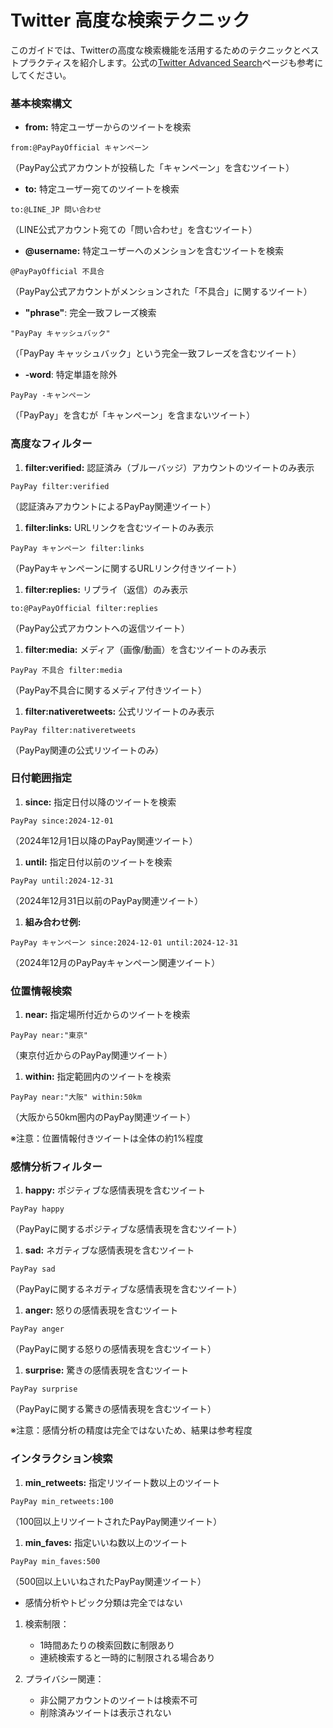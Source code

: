 # Twitter 高度な検索テクニック

このガイドでは、Twitterの高度な検索機能を活用するためのテクニックとベストプラクティスを紹介します。公式の[Twitter Advanced Search](https://twitter.com/search-advanced)ページも参考にしてください。

### 基本検索構文

- **from:** 特定ユーザーからのツイートを検索  
```
from:@PayPayOfficial キャンペーン
```
（PayPay公式アカウントが投稿した「キャンペーン」を含むツイート）

- **to:** 特定ユーザー宛てのツイートを検索  
```
to:@LINE_JP 問い合わせ
```
（LINE公式アカウント宛ての「問い合わせ」を含むツイート）

- **@username:** 特定ユーザーへのメンションを含むツイートを検索  
```
@PayPayOfficial 不具合
```
（PayPay公式アカウントがメンションされた「不具合」に関するツイート）

- **"phrase"**: 完全一致フレーズ検索  
```
"PayPay キャッシュバック"
```
（「PayPay キャッシュバック」という完全一致フレーズを含むツイート）

- **-word**: 特定単語を除外  
```
PayPay -キャンペーン
```
（「PayPay」を含むが「キャンペーン」を含まないツイート）

### 高度なフィルター

1. **filter:verified:** 認証済み（ブルーバッジ）アカウントのツイートのみ表示  
```
PayPay filter:verified
```
（認証済みアカウントによるPayPay関連ツイート）

1. **filter:links:** URLリンクを含むツイートのみ表示  
```
PayPay キャンペーン filter:links
```
（PayPayキャンペーンに関するURLリンク付きツイート）

1. **filter:replies:** リプライ（返信）のみ表示  
```
to:@PayPayOfficial filter:replies
```
（PayPay公式アカウントへの返信ツイート）

1. **filter:media:** メディア（画像/動画）を含むツイートのみ表示  
```
PayPay 不具合 filter:media
```
（PayPay不具合に関するメディア付きツイート）

1. **filter:nativeretweets:** 公式リツイートのみ表示  
```
PayPay filter:nativeretweets
```
（PayPay関連の公式リツイートのみ）

### 日付範囲指定

1. **since:** 指定日付以降のツイートを検索  
```
PayPay since:2024-12-01
```
（2024年12月1日以降のPayPay関連ツイート）

1. **until:** 指定日付以前のツイートを検索  
```
PayPay until:2024-12-31
```
（2024年12月31日以前のPayPay関連ツイート）

1. **組み合わせ例:**  
```
PayPay キャンペーン since:2024-12-01 until:2024-12-31
```
（2024年12月のPayPayキャンペーン関連ツイート）

### 位置情報検索

1. **near:** 指定場所付近からのツイートを検索  
```
PayPay near:"東京"
```
（東京付近からのPayPay関連ツイート）

1. **within:** 指定範囲内のツイートを検索  
```
PayPay near:"大阪" within:50km
```
（大阪から50km圏内のPayPay関連ツイート）

※注意：位置情報付きツイートは全体の約1%程度

### 感情分析フィルター

1. **happy:** ポジティブな感情表現を含むツイート  
```
PayPay happy
```
（PayPayに関するポジティブな感情表現を含むツイート）

1. **sad:** ネガティブな感情表現を含むツイート  
```
PayPay sad
```
（PayPayに関するネガティブな感情表現を含むツイート）

1. **anger:** 怒りの感情表現を含むツイート  
```
PayPay anger
```
（PayPayに関する怒りの感情表現を含むツイート）

1. **surprise:** 驚きの感情表現を含むツイート  
```
PayPay surprise
```
（PayPayに関する驚きの感情表現を含むツイート）

※注意：感情分析の精度は完全ではないため、結果は参考程度

### インタラクション検索

1. **min_retweets:** 指定リツイート数以上のツイート  
```
PayPay min_retweets:100
```
（100回以上リツイートされたPayPay関連ツイート）

1. **min_faves:** 指定いいね数以上のツイート  
```
PayPay min_faves:500
```
（500回以上いいねされたPayPay関連ツイート）

   - 感情分析やトピック分類は完全ではない

1. 検索制限：
   - 1時間あたりの検索回数に制限あり
   - 連続検索すると一時的に制限される場合あり

1. プライバシー関連：
   - 非公開アカウントのツイートは検索不可
   - 削除済みツイートは表示されない
